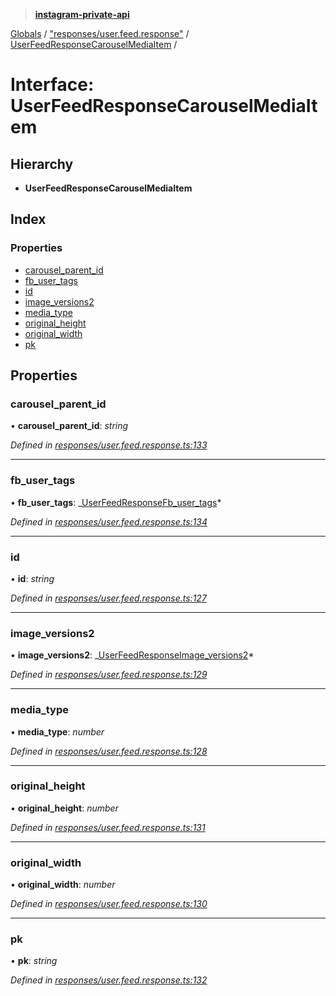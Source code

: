 > **[instagram-private-api](../README.md)**

[Globals](../README.md) / ["responses/user.feed.response"](../modules/_responses_user_feed_response_.md) / [UserFeedResponseCarouselMediaItem](_responses_user_feed_response_.userfeedresponsecarouselmediaitem.md) /

# Interface: UserFeedResponseCarouselMediaItem

## Hierarchy

- **UserFeedResponseCarouselMediaItem**

## Index

### Properties

- [carousel_parent_id](_responses_user_feed_response_.userfeedresponsecarouselmediaitem.md#carousel_parent_id)
- [fb_user_tags](_responses_user_feed_response_.userfeedresponsecarouselmediaitem.md#fb_user_tags)
- [id](_responses_user_feed_response_.userfeedresponsecarouselmediaitem.md#id)
- [image_versions2](_responses_user_feed_response_.userfeedresponsecarouselmediaitem.md#image_versions2)
- [media_type](_responses_user_feed_response_.userfeedresponsecarouselmediaitem.md#media_type)
- [original_height](_responses_user_feed_response_.userfeedresponsecarouselmediaitem.md#original_height)
- [original_width](_responses_user_feed_response_.userfeedresponsecarouselmediaitem.md#original_width)
- [pk](_responses_user_feed_response_.userfeedresponsecarouselmediaitem.md#pk)

## Properties

### carousel_parent_id

• **carousel_parent_id**: _string_

_Defined in [responses/user.feed.response.ts:133](https://github.com/realinstadude/instagram-private-api/blob/4ae8fec/src/responses/user.feed.response.ts#L133)_

---

### fb_user_tags

• **fb_user_tags**: _[UserFeedResponseFb_user_tags](\_responses_user_feed_response_.userfeedresponsefb*user_tags.md)*

_Defined in [responses/user.feed.response.ts:134](https://github.com/realinstadude/instagram-private-api/blob/4ae8fec/src/responses/user.feed.response.ts#L134)_

---

### id

• **id**: _string_

_Defined in [responses/user.feed.response.ts:127](https://github.com/realinstadude/instagram-private-api/blob/4ae8fec/src/responses/user.feed.response.ts#L127)_

---

### image_versions2

• **image_versions2**: _[UserFeedResponseImage_versions2](\_responses_user_feed_response_.userfeedresponseimage*versions2.md)*

_Defined in [responses/user.feed.response.ts:129](https://github.com/realinstadude/instagram-private-api/blob/4ae8fec/src/responses/user.feed.response.ts#L129)_

---

### media_type

• **media_type**: _number_

_Defined in [responses/user.feed.response.ts:128](https://github.com/realinstadude/instagram-private-api/blob/4ae8fec/src/responses/user.feed.response.ts#L128)_

---

### original_height

• **original_height**: _number_

_Defined in [responses/user.feed.response.ts:131](https://github.com/realinstadude/instagram-private-api/blob/4ae8fec/src/responses/user.feed.response.ts#L131)_

---

### original_width

• **original_width**: _number_

_Defined in [responses/user.feed.response.ts:130](https://github.com/realinstadude/instagram-private-api/blob/4ae8fec/src/responses/user.feed.response.ts#L130)_

---

### pk

• **pk**: _string_

_Defined in [responses/user.feed.response.ts:132](https://github.com/realinstadude/instagram-private-api/blob/4ae8fec/src/responses/user.feed.response.ts#L132)_
